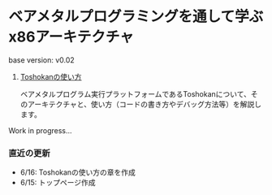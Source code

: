 # ベアメタルプログラミングを通して学ぶx86アーキテクチャ
base version: v0.02

1. [Toshokanの使い方](./toshokan/)

    ベアメタルプログラム実行プラットフォームであるToshokanについて、そのアーキテクチャと、使い方（コードの書き方やデバッグ方法等）を解説します。

<!--
1. [ページング](./paging/)

    メモリ仮想化手法の一つであるページングについて解説します。ページングの仕組みを通じ、メモリ仮想化の目的（メモリ仮想化がなぜ必要なのか、どのような場所で使われているのか）を見てみましょう。
-->

Work in progress...

### 直近の更新
- 6/16: Toshokanの使い方の章を作成
- 6/15: トップページ作成